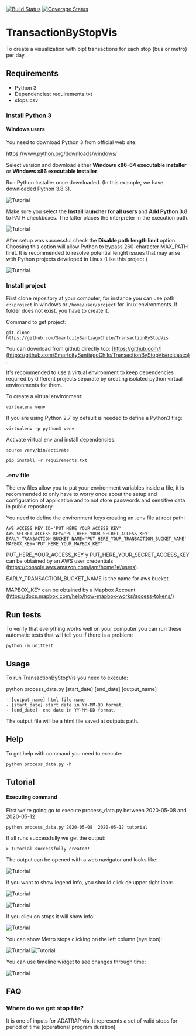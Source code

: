 [![Build Status](https://travis-ci.com/SmartcitySantiagoChile/TransactionByStopVis.svg?branch=master)](https://travis-ci.com/SmartcitySantiagoChile/TransactionByStopVis)
[![Coverage Status](https://coveralls.io/repos/github/SmartcitySantiagoChile/TransactionByStopVis/badge.svg?branch=master)](https://coveralls.io/github/SmartcitySantiagoChile/TransactionByStopVis?branch=master)

# TransactionByStopVis

To create a visualization with bip! transactions for each stop (bus or metro) per day.

## Requirements

- Python 3
- Dependencies: requirements.txt
- stops.csv 
### Install Python 3
#### Windows users

You need to download  Python 3 from official web site:
 
 https://www.python.org/downloads/windows/

Select version and download either <strong> Windows x86-64 executable installer </strong> or <strong> Windows x86 executable installer</strong>.

Run Python Installer once downloaded. (In this example, we have downloaded Python 3.8.3). 

![Tutorial](readme_data/windows.png)


Make sure you select the <strong>Install launcher for all users </strong> and <strong> Add Python 3.8 </strong> to PATH checkboxes. The latter places the interpreter in the execution path.

![Tutorial](readme_data/windows-2.png   )

After setup was successful check the <strong>Disable path length limit </strong> option. Choosing this option
 will allow Python to bypass 260-character MAX_PATH limit. It is recommended to resolve potential lenght
  issues that may arise with Python projects developed in Linux (Like this project.) 

![Tutorial](readme_data/windows-3.png   )

### Install  project

First clone repository at your computer, for instance you can use path `c:\project` in windows or `/home/user/project` for linux environments. If folder does not exist, you have to create it.

Command to get project:

```
git clone https://github.com/SmartcitySantiagoChile/TransactionByStopVis
```

You can download from github directly too: [https://github.com/](https://github.com/SmartcitySantiagoChile/TransactionByStopVis/releases).

It's recommended to use a virtual environment to keep dependencies required by different projects separate by creating isolated python virtual environments for them.

To create a virtual environment:

```
virtualenv venv
```
If you are using Python 2.7 by default is needed to define a Python3 flag:

```
virtualenv -p python3 venv
```

Activate virtual env and install dependencies:
```
source venv/bin/activate
 
pip install -r requirements.txt
```


### .env file
The env files allow you to put your environment variables inside a file,
 it is recommended to only have to worry once about the setup and configuration of application
 and to not store passwords and sensitive data in public repository.
 
You need to define the environment keys creating an .env file at root path:
```
AWS_ACCESS_KEY_ID='PUT_HERE_YOUR_ACCESS_KEY'
AWS_SECRET_ACCESS_KEY='PUT_HERE_YOUR_SECRET_ACCESS_KEY'
EARLY_TRANSACTION_BUCKET_NAME='PUT_HERE_YOUR_TRANSACTION_BUCKET_NAME'
MAPBOX_KEY='PUT_HERE_YOUR_MAPBOX_KEY'
```

PUT_HERE_YOUR_ACCESS_KEY y PUT_HERE_YOUR_SECRET_ACCESS_KEY can be obtained by an AWS user credentials (https://console.aws.amazon.com/iam/home?#/users).

EARLY_TRANSACTION_BUCKET_NAME is the name for aws bucket.

MAPBOX_KEY can be obtained by a Mapbox Account (https://docs.mapbox.com/help/how-mapbox-works/access-tokens/)

## Run tests
To verify that everything works well on your computer you can run these automatic tests that will tell you if there is a problem:

```
python -m unittest
```

## Usage    

To run TransactionByStopVis you need to execute:


python process_data.py [start_date] [end_date] [output_name]

```
- [output_name] html file name
- [start_date] start date in YY-MM-DD format.
- [end_date]  end date in YY-MM-DD format.
```



The output file will be a html file saved at outputs path. 
## Help

To get help with command you need to execute:

```
python process_data.py -h 
```

## Tutorial

#### Executing command

First we're going go to execute process_data.py between 2020-05-08 and 2020-05-12


```
python process_data.py 2020-05-08  2020-05-12 tutorial
```
If all runs successfully we get the output:
```
> tutorial successfully created!
```

The output can be opened with a web navigator and looks like:

![Tutorial](readme_data/tutorial-1.png)

If you want to show legend info, you should click de upper right icon:

![Tutorial](readme_data/tutorial-2.png)

![Tutorial](readme_data/tutorial-3.png)

If you click on stops it will show info:

![Tutorial](readme_data/tutorial-4.png)

You can show Metro stops clicking on the left column (eye icon):

![Tutorial](readme_data/tutorial-5.png)
![Tutorial](readme_data/tutorial-6.png)

You can use timeline widget to see changes through time:

![Tutorial](readme_data/tutorial-7.png)




## FAQ

### Where do we get stop file?

It is one of inputs for ADATRAP vis, it represents a set of valid stops for period of time (operational program duration)
